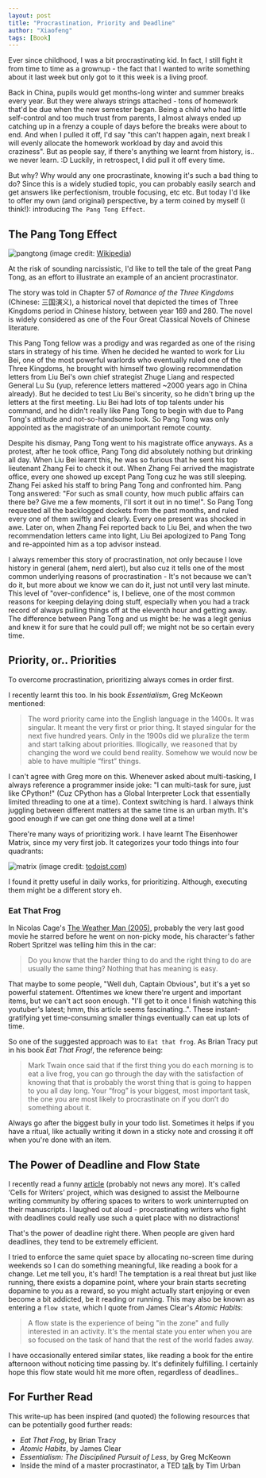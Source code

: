 ```yaml
---
layout: post
title: "Procrastination, Priority and Deadline"
author: "Xiaofeng"
tags: [Book]
---
```


Ever since childhood, I was a bit procrastinating kid. In fact, I still fight it from time to time as a grownup - the fact that I wanted to write something about it last week but only got to it this week is a living proof. 

Back in China, pupils would get months-long winter and summer breaks every year. But they were always strings attached - tons of homework that'd be due when the new semester began. Being a child who had little self-control and too much trust from parents, I almost always ended up catching up in a frenzy a couple of days before the breaks were about to end. And when I pulled it off, I'd say "this can't happen again, next break I will evenly allocate the homework workload by day and avoid this craziness". But as people say, if there's anything we learnt from history, is.. we never learn. :D Luckily, in retrospect, I did pull it off every time. 

But why? Why would any one procrastinate, knowing it's such a bad thing to do? Since this is a widely studied topic, you can probably easily search and get answers like perfectionism, trouble focusing, etc etc. But today I'd like to offer my own (and original) perspective, by a term coined by myself (I think!): introducing `The Pang Tong Effect`.   

## The Pang Tong Effect  

![pangtong](../assets/images/20210306/PangTong.jpg) 
(image credit: [Wikipedia](https://en.wikipedia.org/wiki/File:PangTong.jpg))

At the risk of sounding narcissistic, I'd like to tell the tale of the great Pang Tong, as an effort to illustrate an example of an ancient procrastinator. 

The story was told in Chapter 57 of *Romance of the Three Kingdoms* (Chinese: 三国演义), a historical novel that depicted the times of Three Kingdoms period in Chinese history, between year 169 and 280. The novel is widely considered as one of the Four Great Classical Novels of Chinese literature. 

This Pang Tong fellow was a prodigy and was regarded as one of the rising stars in strategy of his time. When he decided he wanted to work for Liu Bei, one of the most powerful warlords who eventually ruled one of the Three Kingdoms, he brought with himself two glowing recommendation letters from Liu Bei's own chief strategist Zhuge Liang and respected General Lu Su (yup, reference letters mattered ~2000 years ago in China already). But he decided to test Liu Bei's sincerity, so he didn't bring up the letters at the first meeting. Liu Bei had lots of top talents under his command, and he didn't really like Pang Tong to begin with due to Pang Tong's attitude and not-so-handsome look. So Pang Tong was only appointed as the magistrate of an unimportant remote county. 

Despite his dismay, Pang Tong went to his magistrate office anyways. As a protest, after he took office, Pang Tong did absolutely nothing but drinking all day. When Liu Bei learnt this, he was so furious that he sent his top lieutenant Zhang Fei to check it out. When Zhang Fei arrived the magistrate office, every one showed up except Pang Tong cuz he was still sleeping. Zhang Fei asked his staff to bring Pang Tong and confronted him. Pang Tong answered: "For such as small county, how much public affairs can there be? Give me a few moments, I'll sort it out in no time!". So Pang Tong requested all the backlogged dockets from the past months, and ruled every one of them swiftly and clearly. Every one present was shocked in awe. Later on, when Zhang Fei reported back to Liu Bei, and when the two recommendation letters came into light, Liu Bei apologized to Pang Tong and re-appointed him as a top advisor instead. 

I always remember this story of procrastination, not only because I love history in general (ahem, nerd alert), but also cuz it tells one of the most common underlying reasons of procrastination - It's not because we can't do it, but more about we know we can do it, just not until very last minute. This level of "over-confidence" is, I believe, one of the most common reasons for keeping delaying doing stuff, especially when you had a track record of always pulling things off at the eleventh hour and getting away. The difference between Pang Tong and us might be: he was a legit genius and knew it for sure that he could pull off; we might not be so certain every time. 

## Priority, or.. Priorities

To overcome procrastination, prioritizing always comes in order first.   

I recently learnt this too. In his book *Essentialism*, Greg McKeown mentioned:

> The word priority came into the English language in the 1400s. It was singular. It meant the very first or prior thing. It stayed singular for the next five hundred years. Only in the 1900s did we pluralize the term and start talking about priorities. Illogically, we reasoned that by changing the word we could bend reality. Somehow we would now be able to have multiple “first” things.

I can't agree with Greg more on this. Whenever asked about multi-tasking, I always reference a programmer inside joke: "I can multi-task for sure, just like CPython!" (Cuz CPython has a Global Interpreter Lock that essentially limited threading to one at a time). Context switching is hard. I always think juggling between different matters at the same time is an urban myth. It's good enough if we can get one thing done well at a time! 

There're many ways of prioritizing work. I have learnt The Eisenhower Matrix, since my very first job. It categorizes your todo things into four quadrants:  

![matrix](../assets/images/20210306/matrix.webp) 
(image credit: [todoist.com](https://todoist.com/productivity-methods/eisenhower-matrix))

I found it pretty useful in daily works, for prioritizing. Although, executing them might be a different story eh.  

### Eat That Frog 

In Nicolas Cage's [The Weather Man (2005)](https://www.imdb.com/title/tt0384680/), probably the very last good movie he starred before he went on non-picky mode, his character's father Robert Spritzel was telling him this in the car: 

> Do you know that the harder thing to do and the right thing to do are usually the same thing? Nothing that has meaning is easy. 

That maybe to some people, "Well duh, Captain Obvious", but it's a yet so powerful statement. Oftentimes we knew there're urgent and important items, but we can't act soon enough. "I'll get to it once I finish watching this youtuber's latest; hmm, this article seems fascinating..". These instant-gratifying yet time-consuming smaller things eventually can eat up lots of time. 
 
So one of the suggested approach was to `Eat that frog`. As Brian Tracy put in his book *Eat That Frog!*, the reference being:

> Mark Twain once said that if the first thing you do each morning is to eat a live frog, you can go through the day with the satisfaction of knowing that that is probably the worst thing that is going to happen to you all day long. Your “frog” is your biggest, most important task, the one you are most likely to procrastinate on if you don’t do something about it.

Always go after the biggest bully in your todo list. Sometimes it helps if you have a ritual, like actually writing it down in a sticky note and crossing it off when you're done with an item. 

## The Power of Deadline and Flow State 

I recently read a funny [article](https://www.abc.net.au/radionational/programs/archived/booksandarts/melbourne-jail/4322338) (probably not news any more). It's called ‘Cells for Writers’ project, which was designed to assist the Melbourne writing community by offering spaces to writers to work uninterrupted on their manuscripts. I laughed out aloud - procrastinating writers who fight with deadlines could really use such a quiet place with no distractions! 

That's the power of deadline right there. When people are given hard deadlines, they tend to be extremely efficient. 

I tried to enforce the same quiet space by allocating no-screen time during weekends so I can do something meaningful, like reading a book for a change. Let me tell you, it's hard! The temptation is a real threat but just like running, there exists a dopamine point, where your brain starts secreting dopamine to you as a reward, so you might actually start enjoying or even become a bit addicted, be it reading or running. This may also be known as entering a `flow state`, which I quote from James Clear's *Atomic Habits*:

> A flow state is the experience of being "in the zone" and fully interested in an activity. It's the mental state you enter when you are so focused on the task of hand that the rest of the world fades away.  

I have occasionally entered similar states, like reading a book for the entire afternoon without noticing time passing by. It's definitely fulfilling. I certainly hope this flow state would hit me more often, regardless of deadlines..


## For Further Read 

This write-up has been inspired (and quoted) the following resources that can be potentially good further reads: 

* *Eat That Frog*, by Brian Tracy  
* *Atomic Habits*, by James Clear 
* *Essentialism: The Disciplined Pursuit of Less*, by Greg McKeown 
* Inside the mind of a master procrastinator, a TED [talk](https://youtu.be/arj7oStGLkU) by Tim Urban 

